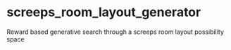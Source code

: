 # screeps_room_layout_generator
Reward based generative search through a screeps room layout possibility space
